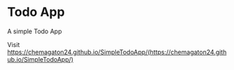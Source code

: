 # Todo App

A simple Todo App

Visit
https://chemagaton24.github.io/SimpleTodoApp/(https://chemagaton24.github.io/SimpleTodoApp/)
